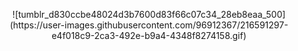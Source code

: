 <p align="center">
![tumblr_d830ccbe48024d3b7600d83f66c07c34_28eb8eaa_500](https://user-images.githubusercontent.com/96912367/216591297-e4f018c9-2ca3-492e-b9a4-4348f8274158.gif)
</p>

